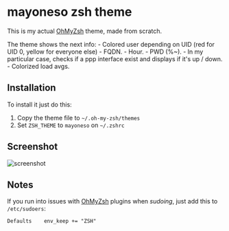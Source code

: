 mayoneso zsh theme
==================

This is my actual [OhMyZsh](https://github.com/robbyrussell/oh-my-zsh) theme, made from scratch.

The theme shows the next info:
	- Colored user depending on UID (red for UID 0, yellow for everyone else)
	- FQDN.
	- Hour.
	- PWD (%~).
	- In my particular case, checks if a ppp interface exist and displays if it's up / down.
	- Colorized load avgs.

Installation
------------
To install it just do this:
1. Copy the theme file to `~/.oh-my-zsh/themes`
2. Set `ZSH_THEME` to `mayoneso` on `~/.zshrc`

Screenshot
----------
![screenshot](bheras.github.com/mayoneso-zsh-theme/img/mayoneso.png)

Notes
-----
If you run into issues with [OhMyZsh](https://github.com/robbyrussell/oh-my-zsh) plugins when _sudoing_, just add this to `/etc/sudoers`:

`Defaults    env_keep += "ZSH"`
